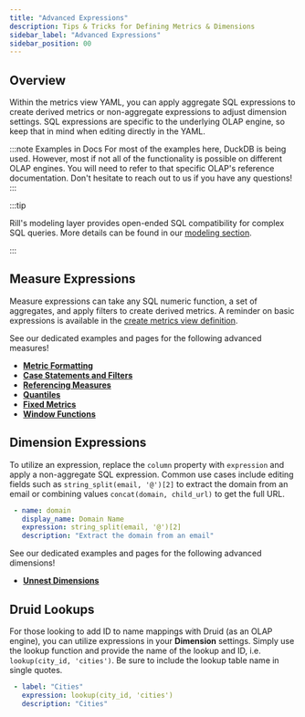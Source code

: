 ```yaml
---
title: "Advanced Expressions"
description: Tips & Tricks for Defining Metrics & Dimensions
sidebar_label: "Advanced Expressions"
sidebar_position: 00
---
```


## Overview

Within the metrics view YAML, you can apply aggregate SQL expressions to create derived metrics or non-aggregate expressions to adjust dimension settings. SQL expressions are specific to the underlying OLAP engine, so keep that in mind when editing directly in the YAML. 

:::note Examples in Docs
For most of the examples here, DuckDB is being used. However, most if not all of the functionality is possible on different OLAP engines. You will need to refer to that specific OLAP's reference documentation. Don't hesitate to reach out to us if you have any questions! 
:::


:::tip

Rill's modeling layer provides open-ended SQL compatibility for complex SQL queries. More details can be found in our [modeling section](/transform/models).

:::

## Measure Expressions

Measure expressions can take any SQL numeric function, a set of aggregates, and apply filters to create derived metrics. A reminder on basic expressions is available in the [create metrics view definition](/build/metrics-view#measures).

See our dedicated examples and pages for the following advanced measures!
- **[Metric Formatting](/define/metrics-view/advanced-expressions/metric-formatting)**
- **[Case Statements and Filters](/define/metrics-view/advanced-expressions/case-statements)**
- **[Referencing Measures](/define/metrics-view/advanced-expressions/referencing)**
- **[Quantiles](/define/metrics-view/advanced-expressions/quantiles)**
- **[Fixed Metrics](/define/metrics-view/advanced-expressions/fixed-metrics)**
- **[Window Functions](/define/metrics-view/advanced-expressions/windows)**

  



## Dimension Expressions

To utilize an expression, replace the `column` property with `expression` and apply a non-aggregate SQL expression. Common use cases include editing fields such as `string_split(email, '@')[2]` to extract the domain from an email or combining values `concat(domain, child_url)` to get the full URL.

 ```yaml
  - name: domain
    display_name: Domain Name
    expression: string_split(email, '@')[2]
    description: "Extract the domain from an email"
```
See our dedicated examples and pages for the following advanced dimensions!

- **[Unnest Dimensions](/define/metrics-view/advanced-expressions/unnesting)**

## Druid Lookups

For those looking to add ID to name mappings with Druid (as an OLAP engine), you can utilize expressions in your **Dimension** settings. Simply use the lookup function and provide the name of the lookup and ID, i.e. `lookup(city_id, 'cities')`. Be sure to include the lookup table name in single quotes.

 ```yaml
  - label: "Cities"
    expression: lookup(city_id, 'cities')
    description: "Cities"
```